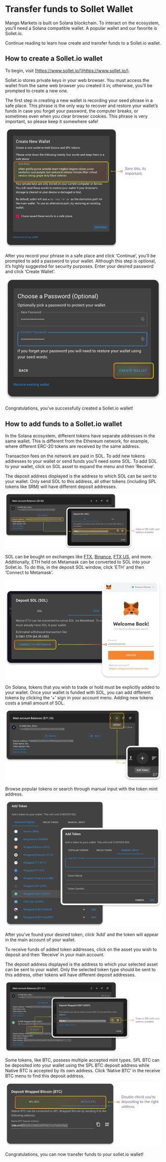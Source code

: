 # Transfer funds to Sollet Wallet

Mango Markets is built on Solana blockchain. To interact on the ecosystem, you’ll need a Solana compatible wallet. A popular wallet and our favorite is Sollet.io. 

Continue reading to learn how create and transfer funds to a Sollet.io wallet.

## **How to create a Sollet.io wallet**

To begin, visit [https://www.sollet.io/](https://www.sollet.io/).  
  
Sollet.io stores private keys in your web browser. You must access the wallet from the same web browser you created it in; otherwise, you’ll be prompted to create a new one. 

The first step in creating a new wallet is recording your seed phrase in a safe place. This phrase is the only way to recover and restore your wallet’s funds in case you forget your password, the computer breaks, or sometimes even when you clear browser cookies. This phrase is very important, so please keep it somewhere safe!

![](../.gitbook/assets/seedphrase2.png)

After you record your phrase in a safe place and click ‘Continue’, you’ll be prompted to add a password to your wallet. Although this step is optional, it’s highly suggested for security purposes. Enter your desired password and click ‘Create Wallet’. 

![](../.gitbook/assets/createwallet2.png)

Congratulations, you’ve successfully created a Sollet.io wallet! 

## **How to add funds to a Sollet.io wallet**

In the Solana ecosystem, different tokens have separate addresses in the same wallet. This is different from the Ethereum network, for example, where different ERC-20 tokens are received by the same address. 

Transaction fees on the network are paid in SOL. To add new tokens addresses to your wallet or send funds you’ll need some SOL. To add SOL to your wallet, click on SOL asset to expand the menu and then ‘Receive’.

The deposit address displayed is the address to which SOL can be sent to your wallet. Only send SOL to this address, all other tokens \(including SPL tokens like SRM\) will have different deposit addresses.

![](../.gitbook/assets/depositaddress2.png)

SOL can be bought on exchanges like [FTX](https://ftx.com/), [Binance](https://www.binance.com/en), [FTX US](https://ftx.us/), and more. Additionally, ETH held on Metamask can be converted to SOL into your Sollet.io. To do this, in the deposit SOL window, click ‘ETH’ and then ‘Connect to Metamask’.

![](../.gitbook/assets/metamask2.png)

On Solana, tokens that you wish to trade or hold must be explicitly added to your wallet. Once your wallet is funded with SOL, you can add different tokens by clicking the ‘+’ sign in your account menu. Adding new tokens costs a small amount of SOL.

![](../.gitbook/assets/addtoken.png)

Browse popular tokens or search through manual input with the token mint address.

![](../.gitbook/assets/tokenlist.png)

After you’ve found your desired token, click ‘Add’ and the token will appear in the main account of your wallet. 

To receive funds of added token addresses, click on the asset you wish to deposit and then ‘Receive’ in your main account. 

The deposit address displayed is the address to which your selected asset can be sent to your wallet. Only the selected token type should be sent to this address, other tokens will have different deposit addresses.

![](../.gitbook/assets/deposit5.png)

Some tokens, like BTC, possess multiple accepted mint types. SPL BTC can be deposited into your wallet using the SPL BTC deposit address while Native BTC is accepted by its own address. Click ‘Native BTC’ in the receive BTC menu to find this deposit address. 

![](../.gitbook/assets/addressseselection3.png)

Congratulations, you can now transfer funds to your sollet.io wallet!

##     

